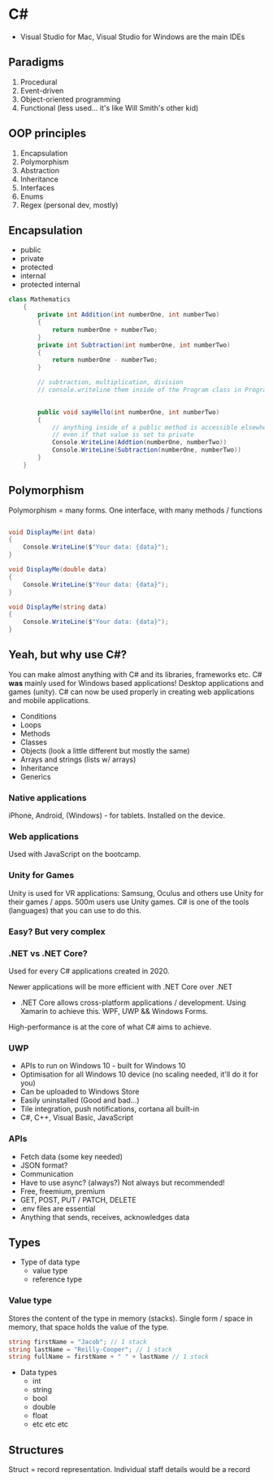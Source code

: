 # C#

* Visual Studio for Mac, Visual Studio for Windows are the main IDEs



## Paradigms

1. Procedural
2. Event-driven
3. Object-oriented programming
4. Functional (less used... it's like Will Smith's other kid)

## OOP principles

1. Encapsulation
2. Polymorphism
3. Abstraction
4. Inheritance
5. Interfaces
6. Enums
7. Regex (personal dev, mostly)

## Encapsulation

* public
* private
* protected
* internal
* protected internal

```csharp
class Mathematics
    {        
        private int Addition(int numberOne, int numberTwo) 
        {
            return numberOne + numberTwo;
        }
        private int Subtraction(int numberOne, int numberTwo) 
        {
            return numberOne - numberTwo;
        }

        // subtraction, multiplication, division
        // console.writeline them inside of the Program class in Program.cs
       

        public void sayHello(int numberOne, int numberTwo)
        {
            // anything inside of a public method is accessible elsewhere
            // even if that value is set to private
            Console.WriteLine(Addtion(numberOne, numberTwo))
            Console.WriteLine(Subtraction(numberOne, numberTwo))
        }
    }
```

## Polymorphism

Polymorphism = many forms. One interface, with many methods / functions

```csharp

void DisplayMe(int data) 
{
    Console.WriteLine($"Your data: {data}");
}

void DisplayMe(double data) 
{
    Console.WriteLine($"Your data: {data}");
}

void DisplayMe(string data) 
{
    Console.WriteLine($"Your data: {data}");
}

```

## Yeah, but why use C#?

You can make almost anything with C# and its libraries, frameworks etc. C# **was** mainly used for Windows based applications! Desktop applications and games (unity). C# can now be used properly in creating web applications and mobile applications. 

* Conditions
* Loops
* Methods
* Classes
* Objects (look a little different but mostly the same)
* Arrays and strings (lists w/ arrays)
* Inheritance
* Generics

### Native applications

iPhone, Android, (Windows) - for tablets. Installed on the device. 

### Web applications

Used with JavaScript on the bootcamp. 

### Unity for Games

Unity is used for VR applications: Samsung, Oculus and others use Unity for their games / apps. 500m users use Unity games. C# is one of the tools (languages) that you can use to do this. 

### Easy? But very complex


### .NET vs .NET Core?

Used for every C# applications created in 2020. 

Newer applications will be more efficient with .NET Core over .NET

* .NET Core allows cross-platform applications / development. Using Xamarin to achieve this. WPF, UWP && Windows Forms. 

High-performance is at the core of what C# aims to achieve. 

### UWP

* APIs to run on Windows 10 - built for Windows 10
* Optimisation for all Windows 10 device (no scaling needed, it'll do it for you)
* Can be uploaded to Windows Store
* Easily uninstalled (Good and bad...)
* Tile integration, push notifications, cortana all built-in
* C#, C++, Visual Basic, JavaScript

### APIs

* Fetch data (some key needed)
* JSON format?
* Communication
* Have to use async? (always?) Not always but recommended!
* Free, freemium, premium
* GET, POST, PUT / PATCH, DELETE
* .env files are essential
* Anything that sends, receives, acknowledges data

## Types

* Type of data type
    * value type
    * reference type

### Value type

Stores the content of the type in memory (stacks). Single form / space in memory, that space holds the value of the type. 

```csharp
string firstName = "Jacob"; // 1 stack
string lastName = "Reilly-Cooper"; // 1 stack
string fullName = firstName + " " + lastName // 1 stack
```

* Data types
    * int
    * string
    * bool
    * double
    * float
    * etc etc etc

## Structures

Struct = record representation. Individual staff details would be a record